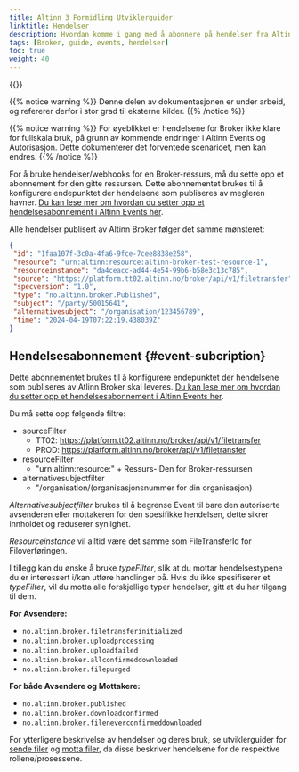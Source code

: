 ```yaml
---
title: Altinn 3 Formidling Utviklerguider
linktitle: Hendelser
description: Hvordan komme i gang med å abonnere på hendelser fra Altinn 3 Broker, for utviklere
tags: [Broker, guide, events, hendelser]
toc: true
weight: 40
---
```


{{<children />}}

{{% notice warning  %}}
Denne delen av dokumentasjonen er under arbeid, og refererer derfor i stor grad til eksterne kilder.
{{% /notice %}}

{{% notice warning  %}}
For øyeblikket er hendelsene for Broker ikke klare for fullskala bruk, på grunn av kommende endringer i Altinn Events og Autorisasjon.
Dette dokumenterer det forventede scenarioet, men kan endres.
{{% /notice %}}

For å bruke hendelser/webhooks for en Broker-ressurs, må du sette opp et abonnement for den gitte ressursen.
Dette abonnementet brukes til å konfigurere endepunktet der hendelsene som publiseres av megleren havner. [Du kan lese mer om hvordan du setter opp et hendelsesabonnement i Altinn Events her](/events/subscribe-to-events/developer-guides/setup-subscription/).

Alle hendelser publisert av Altinn Broker følger det samme mønsteret:

```json
{
 "id": "1faa107f-3c0a-4fa6-9fce-7cee8838e258",
 "resource": "urn:altinn:resource:altinn-broker-test-resource-1",
 "resourceinstance": "da4ceacc-ad44-4e54-99b6-b58e3c13c785",
 "source": "https://platform.tt02.altinn.no/broker/api/v1/filetransfer",
 "specversion": "1.0",
 "type": "no.altinn.broker.Published",
 "subject": "/party/50015641",
 "alternativesubject": "/organisation/123456789",
 "time": "2024-04-19T07:22:19.438039Z"
}
```

## Hendelsesabonnement {#event-subcription}

Dette abonnementet brukes til å konfigurere endepunktet der hendelsene som publiseres av Atlinn Broker skal leveres. [Du kan lese mer om hvordan du setter opp et hendelsesabonnement i Altinn Events her](/events/subscribe-to-events/developer-guides/setup-subscription/).

Du må sette opp følgende filtre:

- sourceFilter
  - TT02: <https://platform.tt02.altinn.no/broker/api/v1/filetransfer>
  - PROD: <https://platform.altinn.no/broker/api/v1/filetransfer>
- resourceFilter
  - "urn:altinn:resource:" + Ressurs-IDen for Broker-ressursen
- alternativesubjectfilter
  - "/organisation/(organisasjonsnummer for din organisasjon)

*Alternativesubjectfilter* brukes til å begrense Event til bare den autoriserte avsenderen eller mottakeren for den spesifikke hendelsen, dette sikrer innholdet og reduserer synlighet.

*Resourceinstance* vil alltid være det samme som FileTransferId for Filoverføringen.

I tillegg kan du ønske å bruke *typeFilter*, slik at du mottar hendelsestypene du er interessert i/kan utføre handlinger på.
Hvis du ikke spesifiserer et *typeFilter*, vil du motta alle forskjellige typer hendelser, gitt at du har tilgang til dem.

**For Avsendere:**

- `no.altinn.broker.filetransferinitialized`
- `no.altinn.broker.uploadprocessing`
- `no.altinn.broker.uploadfailed`
- `no.altinn.broker.allconfirmeddownloaded`
- `no.altinn.broker.filepurged`

**For både Avsendere og Mottakere:**

- `no.altinn.broker.published`
- `no.altinn.broker.downloadconfirmed`
- `no.altinn.broker.fileneverconfirmeddownloaded`

For ytterligere beskrivelse av hendelser og deres bruk, se utviklerguider for [sende filer](../send-files/) og [motta filer](../receive-files/), da disse beskriver hendelsene for de respektive rollene/prosessene.
